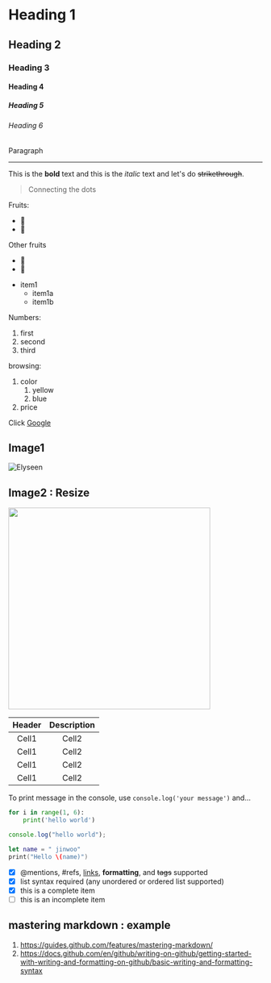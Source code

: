 <!-- Heading -->

# Heading 1

## Heading 2

### Heading 3

#### Heading 4

##### Heading 5

###### Heading 6

Paragraph

<!-- Line -->
<!-- Heading1은 자동으로 1라인 들어감  -->

---

<!-- Text attributes -->

This is the **bold** text and this is the _italic_ text and let's do ~~strikethrough~~.

<!-- Quote -->

> Connecting the dots

<!-- Bullet List -->

Fruits:

- 🍎
- 🍋

Other fruits

- 🍑
- 🍇

* item1
  - item1a
  - item1b

<!-- Number List -->

Numbers:

1. first
2. second
3. third

browsing:

1. color
   1. yellow
   2. blue
2. price

<!-- Link -->

Click [Google](https://www.google.com/)

<!-- Image -->

## Image1

![Elyseen](https://i.pinimg.com/originals/b1/54/16/b1541690afd409970d4cbe109171bb3c.jpg)

## Image2 : Resize

<img src = "https://i.pinimg.com/originals/b1/54/16/b1541690afd409970d4cbe109171bb3c.jpg" width = "400" height = "400">

<!-- Table -->

| Header | Description |
| :----: | :---------: |
| Cell1  |    Cell2    |
| Cell1  |    Cell2    |
| Cell1  |    Cell2    |
| Cell1  |    Cell2    |

<!-- |--:| 오른쪽 정렬 -->
<!-- |:--| 왼쪽 정렬-->
<!-- |:--:| 중간 정렬 -->

<!-- Code -->

To print message in the console, use `console.log('your message')` and...

```py
for i in range(1, 6):
    print('hello world')
```

```js
console.log("hello world");
```

```swift
let name = " jinwoo"
print("Hello \(name)")
```

<!-- Todo  -->

- [x] @mentions, #refs, [links](), **formatting**, and <del>tags</del> supported
- [x] list syntax required (any unordered or ordered list supported)
- [x] this is a complete item
- [ ] this is an incomplete item

## mastering markdown : example

1. https://guides.github.com/features/mastering-markdown/
2. https://docs.github.com/en/github/writing-on-github/getting-started-with-writing-and-formatting-on-github/basic-writing-and-formatting-syntax
